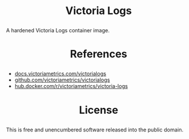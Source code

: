 <!-- This is free and unencumbered software released into the public domain -->

# <p align=center>Victoria Logs

A hardened Victoria Logs container image.

# <p align=center>References

- [docs.victoriametrics.com/victorialogs](https://docs.victoriametrics.com/victorialogs)
- [github.com/victoriametrics/victorialogs](https://github.com/victoriametrics/victorialogs)
- [hub.docker.com/r/victoriametrics/victoria-logs](https://hub.docker.com/r/victoriametrics/victoria-logs)

# <p align=center>License

This is free and unencumbered software released into the public domain.
